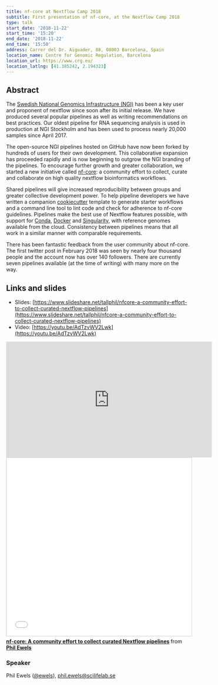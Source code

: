 ```yaml
---
title: nf-core at Nextflow Camp 2018
subtitle: First presentation of nf-core, at the Nextflow Camp 2018
type: talk
start_date: '2018-11-22'
start_time: '15:20'
end_date: '2018-11-22'
end_time: '15:50'
address: Carrer del Dr. Aiguader, 88, 08003 Barcelona, Spain
location_name: Centre for Genomic Regulation, Barcelona
location_url: https://www.crg.eu/
location_latlng: [41.385242, 2.194323]
---
```


## Abstract

The [Swedish National Genomics Infrastructure (NGI)](https://ngisweden.scilifelab.se/) has been a key user and proponent of nextflow since soon after its initial release. We have produced several popular pipelines as well as writing recommendations on best practices. Our oldest pipeline for RNA sequencing analysis is used in production at NGI Stockholm and has been used to process nearly 20,000 samples since April 2017.

The open-source NGI pipelines hosted on GitHub have now been forked by hundreds of users for their own development. This collaborative expansion has proceeded rapidly and is now beginning to outgrow the NGI branding of the pipelines. To encourage further growth and greater collaboration, we started a new initiative called [nf-core](http://nf-co.re/): a community effort to collect, curate and collaborate on high quality nextflow bioinformatics workflows.

Shared pipelines will give increased reproducibility between groups and greater collective development power. To help pipeline developers we have written a companion [cookiecutter](https://cookiecutter.readthedocs.io/en/latest/) template to generate starter workflows and a command line tool to lint code and check for adherence to nf-core guidelines. Pipelines make the best use of Nextflow features possible, with support for [Conda](https://conda.io/), [Docker](https://www.docker.com/) and [Singularity](https://www.sylabs.io/singularity/), with reference genomes available from the cloud. Consistency between pipelines means that all work in a similar manner with comparable requirements.

There has been fantastic feedback from the user community about nf-core. The first twitter post in February 2018 was seen by nearly four thousand people and the account now has over 140 followers. There are currently seven pipelines available (at the time of writing) with many more on the way.

## Links and slides

<!-- * Event page: [https://www.nextflow.io/nfhack/2018/phil.html](https://www.nextflow.io/nfcamp/2018/phil.html) -->

- Slides: [https://www.slideshare.net/tallphil/nfcore-a-community-effort-to-collect-curated-nextflow-pipelines](https://www.slideshare.net/tallphil/nfcore-a-community-effort-to-collect-curated-nextflow-pipelines)
- Video: [https://youtu.be/AdTzvWV2Lwk](https://youtu.be/AdTzvWV2Lwk)

<div class="row">
    <div class="col-md-6">
        <iframe width="560" height="315" src="https://www.youtube.com/embed/AdTzvWV2Lwk" frameborder="0" allow="accelerometer; autoplay; encrypted-media; gyroscope; picture-in-picture" allowfullscreen></iframe>
    </div>
    <div class="col-md-6">
        <iframe src="//www.slideshare.net/slideshow/embed_code/key/8B13VAydEREcZE" width="595" height="485" frameborder="0" marginwidth="0" marginheight="0" scrolling="no" style="border:1px solid #CCC; border-width:1px; margin-bottom:5px; max-width: 100%;" allowfullscreen> </iframe>
        <div style="margin-bottom:5px"> <strong> <a href="//www.slideshare.net/tallphil/nfcore-a-community-effort-to-collect-curated-nextflow-pipelines" title="nf-core: A community effort to collect curated Nextflow pipelines" target="_blank">nf-core: A community effort to collect curated Nextflow pipelines</a> </strong> from <strong><a href="https://www.slideshare.net/tallphil" target="_blank">Phil Ewels</a></strong> </div>
    </div>
</div>

### Speaker

Phil Ewels ([@ewels](https://github.com/ewels)), [phil.ewels@scilifelab.se](mailto:phil.ewels@scilifelab.se)

